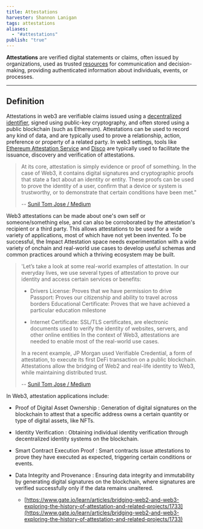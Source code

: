 ```yaml
---
title: Attestations
harvester: Shannon Lanigan
tags: attestations
aliases:
  - "#attestations"
publish: "true"
---
```


**Attestations** are verified digital statements or claims, often issued by organizations, used as trusted [resources](tags/resources.md) for communication and decision-making, providing authenticated information about individuals, events, or processes.

---

## Definition

Attestations in web3 are verifiable claims issued using a [decentralized identifier](https://en.wikipedia.org/wiki/Decentralized_identifier), signed using public-key cryptography, and often stored using a public blockchain (such as Ethereum). Attestations can be used to record any kind of data, and are typically used to prove a relationship, action, preference or property of a related party. In web3 settings, tools like [Ethereum Attestation Service](https://attest.org/) and [Disco](https://www.disco.xyz/) are typically used to facilitate the issuance, discovery and verification of attestations.

> At its core, attestation is simply evidence or proof of something. In the case of Web3, it contains digital signatures and cryptographic proofs that state a fact about an identity or entity. These proofs can be used to prove the identity of a user, confirm that a device or system is trustworthy, or to demonstrate that certain conditions have been met." 
>
> -- [Sunil Tom Jose / Medium](https://app.charmverse.io/allinforsport/impact-attestations-and-all-in-for-sport-6421807459525952)

Web3 attestations can be made about one's own self or someone/something else, and can also be corroborated by the attestation's recipient or a third party. This allows attestations to be used for a wide variety of applications, most of which have not yet been invented. To be successful, the Impact Attestation space needs experimentation with a wide variety of onchain and real-world use cases to develop useful schemas and common practices around which a thriving ecosystem may be built.

> 'Let’s take a look at some real-world examples of attestation. In our everyday lives, we use several types of attestation to prove our identity and access certain services or benefits:
>
> - Drivers License: Proves that we have permission to drive Passport: Proves our citizenship and ability to travel across borders Educational Certificate: Proves that we have achieved a particular education milestone
>
> - Internet Certificate: SSL/TLS certificates, are electronic documents used to verify the identity of websites, servers, and other online entities In the context of Web3, attestations are needed to enable most of the real-world use cases. 
>
> In a recent example, JP Morgan used Verifiable Credential, a form of attestation, to execute its first DeFi transaction on a public blockchain. Attestations allow the bridging of Web2 and real-life identity to Web3, while maintaining distributed trust. 
>
> -- [Sunil Tom Jose / Medium](https://app.charmverse.io/allinforsport/impact-attestations-and-all-in-for-sport-6421807459525952)

In Web3, attestation applications include:

- Proof of Digital Asset Ownership : Generation of digital signatures on the blockchain to attest that a specific address owns a certain quantity or type of digital assets, like NFTs.

- Identity Verification : Obtaining individual identity verification through decentralized identity systems on the blockchain.

- Smart Contract Execution Proof : Smart contracts issue attestations to prove they have executed as expected, triggering certain conditions or events.

- Data Integrity and Provenance : Ensuring data integrity and immutability by generating digital signatures on the blockchain, where signatures are verified successfully only if the data remains unaltered.

  - [https://www.gate.io/learn/articles/bridging-web2-and-web3-exploring-the-history-of-attestation-and-related-projects/1733](https://www.gate.io/learn/articles/bridging-web2-and-web3-exploring-the-history-of-attestation-and-related-projects/1733)